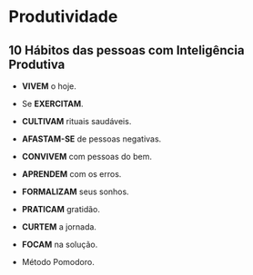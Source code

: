 # Produtividade
## 10 Hábitos das pessoas com Inteligência Produtiva
- **VIVEM** o hoje.
- Se **EXERCITAM**.
- **CULTIVAM** rituais saudáveis.
- **AFASTAM-SE** de pessoas negativas.
- **CONVIVEM** com pessoas do bem.
- **APRENDEM** com os erros.
- **FORMALIZAM** seus sonhos.
- **PRATICAM** gratidão.
- **CURTEM** a jornada.
- **FOCAM** na solução.

- Método Pomodoro.